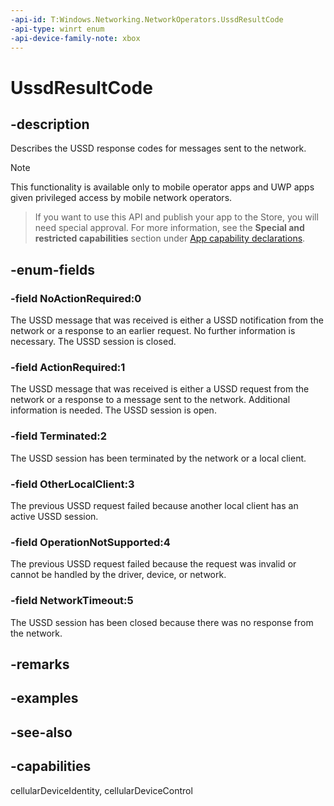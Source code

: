 ```yaml
---
-api-id: T:Windows.Networking.NetworkOperators.UssdResultCode
-api-type: winrt enum
-api-device-family-note: xbox
---
```


<!-- Enumeration syntax
public enum Windows.Networking.NetworkOperators.UssdResultCode : int
-->

# UssdResultCode

## -description
Describes the USSD response codes for messages sent to the network.

> [!NOTE]
> This functionality is available only to mobile operator apps and UWP apps given privileged access by mobile network operators.



> If you want to use this API and publish your app to the Store, you will need special approval. For more information, see the **Special and restricted capabilities** section under [App capability declarations](/windows/uwp/packaging/app-capability-declarations). 

## -enum-fields
### -field NoActionRequired:0
The USSD message that was received is either a USSD notification from the network or a response to an earlier request. No further information is necessary. The USSD session is closed.

### -field ActionRequired:1
The USSD message that was received is either a USSD request from the network or a response to a message sent to the network. Additional information is needed. The USSD session is open.

### -field Terminated:2
The USSD session has been terminated by the network or a local client.

### -field OtherLocalClient:3
The previous USSD request failed because another local client has an active USSD session.

### -field OperationNotSupported:4
The previous USSD request failed because the request was invalid or cannot be handled by the driver, device, or network.

### -field NetworkTimeout:5
The USSD session has been closed because there was no response from the network.


## -remarks

## -examples

## -see-also
## -capabilities
cellularDeviceIdentity, cellularDeviceControl
